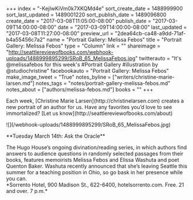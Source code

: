 +++
index = "-KejIwKiVm0k7XKQMd4e"
sort_create_date = 1488999900
sort_last_updated = 1489001220
sort_publish_date = 1489096800
create_date = "2017-03-08T11:05:00-08:00"
publish_date = "2017-03-09T14:00:00-08:00"
date = "2017-03-09T14:00:00-08:00"
last_updated = "2017-03-08T11:27:00-08:00"
preview_url = "2dea64cb-ca48-a9dd-71af-b4a55456c7a2"
name = "Portrait Gallery: Melissa Febos"
title = "Portrait Gallery: Melissa Febos"
type = "Column"
link = ""
shareimage = "http://seattlereviewofbooks.com/webhook-uploads/1488999895299/SRoB_65_MelissaFebos.jpg"
twitterauto = "It's @melissafebos for this week's #Portrait Gallery #illustration by @studiochristine"
facebookauto = "Portrait Gallery: Melissa Febos"
make_image_tweet = "True"
notes_byline = ["writers/christine-marie-larsen.md"]
notes_tags = "notes/portrait-gallery-melissa-febos.md"
notes_about = ["authors/melissa-febos.md"]
books = ""
+++
<p class="intro">Each week, [Christine Marie Larsen](http://christinelarsen.com) creates a new portrait of an author for us. Have any favorites you’d love to see immortalized? [Let us know](http://seattlereviewofbooks.com/about)</p>

<p class="image">![](/webhook-uploads/1488999895299/SRoB_65_MelissaFebos.jpg)</p>

<p class="noindent">
**Tuesday March 14th: Ask the Oracle**</p>

<p class="noindent">
The Hugo House’s ongoing divination/reading series, in which authors find answers to audience questions in randomly selected passages from their books, features memoirists Melissa Febos and Elissa Washuta and poet Quenton Baker. Washuta recently announced that she’s leaving Seattle this summer for a teaching position in Ohio, so go bask in her presence while you can. <br />*Sorrento Hotel, 900 Madison St., 622-6400, hotelsorrento.com. Free. 21 and over. 7 p.m.*
</p>
